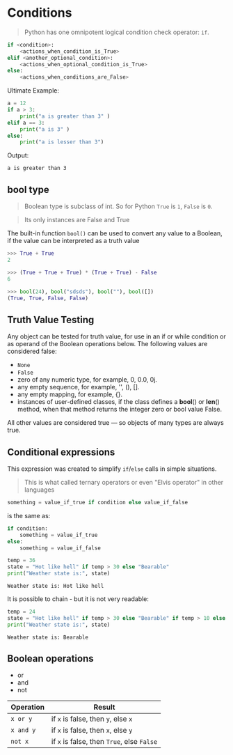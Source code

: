 # Conditions

> Python has one omnipotent logical condition check operator: ```if```.

```python
if <condition>:
    <actions_when_condition_is_True>
elif <another_optional_condition>:
    <actions_when_optional_condition_is_True>
else:
    <actions_when_conditions_are_False>
```

Ultimate Example:

```python
a = 12
if a > 3: 
    print("a is greater than 3" )
elif a == 3: 
    print("a is 3" )
else: 
    print("a is lesser than 3")
```
Output:

    a is greater than 3
    

## bool type

> Boolean type is subclass of int. So for Python ```True``` is ```1```, ```False``` is ```0```. 

> Its only instances are False and True 

The built-in function `bool()` can be used to convert any value to a Boolean, if the value can be interpreted as a truth value 


```python
>>> True + True
2

>>> (True + True + True) * (True + True) - False
6

>>> bool(24), bool("sdsds"), bool(""), bool([])
(True, True, False, False)
```



## Truth Value Testing

Any object can be tested for truth value, for use in an if or while condition or as operand of the Boolean operations below. The following values are considered false:

* `None`
* `False`
* zero of any numeric type, for example, 0, 0.0, 0j.
* any empty sequence, for example, '', (), [].
* any empty mapping, for example, {}.
* instances of user-defined classes, if the class defines a __bool__() or __len__() method, when that method returns the integer zero or bool value False.

All other values are considered true — so objects of many types are always true.

## Conditional expressions

This expression was created to simplify `if`/`else` calls in simple situations.

> This is what called ternary operators or even "Elvis operator" in other languages

```python
something = value_if_true if condition else value_if_false
```

is the same as:

```python
if condition:
    something = value_if_true
else:
    something = value_if_false
```

```python
temp = 36
state = "Hot like hell" if temp > 30 else "Bearable"
print("Weather state is:", state)
```

```
Weather state is: Hot like hell
```

It is possible to chain - but it is not very readable:

```python
temp = 24
state = "Hot like hell" if temp > 30 else "Bearable" if temp > 10 else "Cold!" 
print("Weather state is:", state)
```

```
Weather state is: Bearable
```

## Boolean operations

* or
* and
* not

| Operation    |  Result                        |
|--------------|--------------------------------|
| ```x or y```       | if ```x``` is false, then ```y```, else ```x```
| ```x and y```      | if ```x``` is false, then ```x```, else ```y```
| ```not x```        | if ```x``` is false, then ```True```, else ```False```
